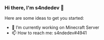 ### Hi there, I'm s4ndedev 👋

Here are some ideas to get you started:

- 🔭 I’m currently working on Minecraft Server
- 📫 How to reach me: s4ndedev#4941
